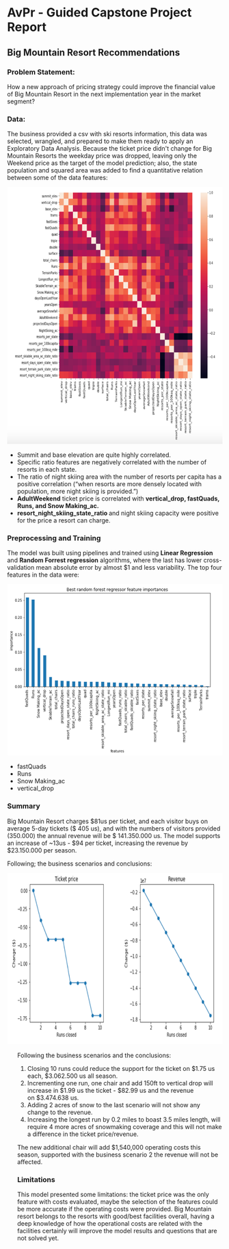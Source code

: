 <h1>AvPr - Guided Capstone Project Report</h1>
<h2>Big Mountain Resort Recommendations</h2>
<h3><strong>Problem Statement:</strong></h3>
<p>How a new approach of pricing strategy could improve the financial value of Big Mountain Resort in the next implementation year in the market segment?</p>
<h3>Data:</h3>
<p>The business provided a csv with ski resorts information, this data was selected, wrangled, and prepared to make them ready to apply an Exploratory Data Analysis. Because the ticket price didn't change for Big Mountain Resorts the weekday price was dropped, leaving only the Weekend price as the target of the model prediction; also, the state population and squared area was added to find a quantitative relation between some of the data features:</p>
<p><img src="images/Heatmap_BigM.png" alt="Heat Map Resorts" width="600" height="600"/></p>
<ul>
<li>Summit and base elevation are quite highly correlated.</li>
<li>Specific ratio features are&nbsp;negatively correlated with the number of resorts in each state.</li>
<li>The ratio of night skiing area with the number of resorts per capita has a positive correlation (&ldquo;when resorts are more densely located with population, more night skiing is provided.&rdquo;)</li>
<li><strong>AdultWeekend</strong>&nbsp;ticket price is correlated with <strong>vertical_drop, fastQuads, Runs, and&nbsp;Snow Making_ac.</strong>&nbsp;</li>
<li><strong>resort_night_skiing_state_ratio </strong>and night skiing capacity were positive for the price a resort can charge.</li>
</ul>
<h3>Preprocessing and Training</h3>
<p>The model was built using pipelines and trained using <strong>Linear Regression</strong> and <strong>Random Forrest regression</strong> algorithms, where the last has lower cross-validation mean absolute error by almost&nbsp;$1 and less variability.&nbsp;The top&nbsp;four features in the data were:</p>
<p><img src="images/RF_features.png" alt="Runs" width="600" height="400"/></p>
<ul>
<li>fastQuads</li>
<li>Runs</li>
<li>Snow Making_ac</li>
<li>vertical_drop</li>
</ul>
<h3><strong>Summary</strong></h3>
<p>Big Mountain Resort charges $81us per ticket, and each visitor buys on average 5-day tickets ($ 405 us), and with the numbers of visitors provided (350.000) the annual revenue will be $ 141.350.000 us. The model supports an increase of ~13us - $94 per ticket, increasing the revenue by $23.150.000 per season.</p>
<p>Following; the business scenarios and conclusions:</p>
<p><img src="images/RunsClosed.png" alt="Runs" width="600" height="400"/></p>
<ol>
<p>Following the business scenarios and the conclusions:</p>
<ol>
<li>Closing 10 runs could reduce the support for the ticket on $1.75 us each, $3.062.500 us all season.</li>
<li>Incrementing one run, one chair and add 150ft to vertical drop will increase in $1.99 us the ticket - $82.99 us and the revenue on&nbsp;$3.474.638 us.</li>
<li>Adding 2 acres of snow to the last scenario will not show any change to the revenue.</li>
<li>Increasing the longest run by 0.2 miles to boast 3.5 miles length, will require 4 more acres of snowmaking coverage and this will not make a difference in the ticket price/revenue.</li>
</ol>
<p>The new additional chair will add $1,540,000 operating costs this season, supported with the business scenario 2 the revenue will not be affected.</p>
<h3>Limitations</h3>
<p>This model presented some limitations: the ticket price was the only feature with costs evaluated, maybe the selection of the features could be more accurate if the operating costs were provided. Big Mountain resort belongs to the resorts with good/best facilities overall, having a deep knowledge of how the operational costs are related with the facilities certainly will improve the model results and questions that are not solved yet.</p>

